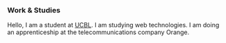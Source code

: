 ### Work & Studies

Hello, I am a student at [UCBL](http://master-info.univ-lyon1.fr/TIW/). I am studying web technologies. 
I am doing an apprenticeship at the telecommunications company Orange.

<!--
**Wobbyz/Wobbyz** is a ✨ _special_ ✨ repository because its `README.md` (this file) appears on your GitHub profile.

Here are some ideas to get you started:

- 🔭 I’m currently working on ...
- 🌱 I’m currently learning ...
- 👯 I’m looking to collaborate on ...
- 🤔 I’m looking for help with ...
- 💬 Ask me about ...
- 📫 How to reach me: ...
- 😄 Pronouns: ...
- ⚡ Fun fact: ...
-->
